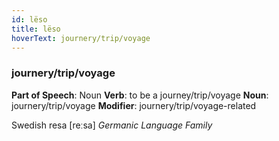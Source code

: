 ```yaml
---
id: lëso
title: lëso
hoverText: journery/trip/voyage
---
```


### journery/trip/voyage

**Part of Speech**: Noun
**Verb**: to be a journey/trip/voyage
**Noun**: journery/trip/voyage
**Modifier**: journery/trip/voyage-related

Swedish resa [reːsa]
*Germanic Language Family*